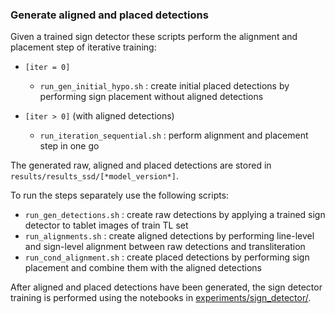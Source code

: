 ### Generate aligned and placed detections
Given a trained sign detector these scripts perform the alignment and placement step of iterative training:

- `[iter = 0]`
    - `run_gen_initial_hypo.sh` : create initial placed detections by performing sign placement without aligned detections

- `[iter > 0]` (with aligned detections)
    - `run_iteration_sequential.sh` : perform alignment and placement step in one go
    
The generated raw, aligned and placed detections are stored in `results/results_ssd/[*model_version*]`.

To run the steps separately use the following scripts:

- `run_gen_detections.sh` : create raw detections by applying a trained sign detector to tablet images of train TL set
- `run_alignments.sh` : create aligned detections by performing line-level and sign-level alignment between raw detections and transliteration
- `run_cond_alignment.sh` : create placed detections by performing sign placement and combine them with the aligned detections


After aligned and placed detections have been generated, the sign detector training is performed using the notebooks in [experiments/sign_detector/](../../experiments/sign_detector/).


